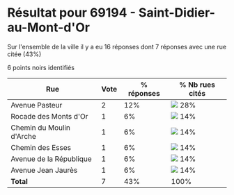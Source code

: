 # Résultat pour 69194 - Saint-Didier-au-Mont-d'Or

Sur l'ensemble de la ville il y a eu 16 réponses dont 7 réponses avec une rue citée (43%)

6 points noirs identifiés

| Rue | Vote | % réponses | % Nb rues cités|
|-----|------|------------|----------------|
| Avenue Pasteur | 2 | 12% | <img src="../../img/bar_28.gif" />&nbsp;28%|
| Rocade des Monts d'Or | 1 | 6% | <img src="../../img/bar_14.gif" />&nbsp;14%|
| Chemin du Moulin d'Arche | 1 | 6% | <img src="../../img/bar_14.gif" />&nbsp;14%|
| Chemin des Esses | 1 | 6% | <img src="../../img/bar_14.gif" />&nbsp;14%|
| Avenue de la République | 1 | 6% | <img src="../../img/bar_14.gif" />&nbsp;14%|
| Avenue Jean Jaurès | 1 | 6% | <img src="../../img/bar_14.gif" />&nbsp;14%|
| **Total** | 7 | 43% | 100%|
